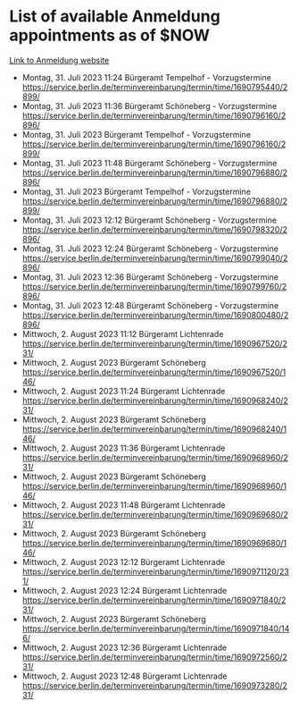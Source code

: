 # List of available Anmeldung appointments as of $NOW
[Link to Anmeldung website](https://service.berlin.de/terminvereinbarung/termin/tag.php?termin=1&anliegen[]=120686&dienstleisterlist=122210,122217,327316,122219,327312,122227,327314,122231,327346,122243,327348,122254,122252,329742,122260,329745,122262,329748,122271,327278,122273,327274,122277,327276,330436,122280,327294,122282,327290,122284,327292,122291,327270,122285,327266,122286,327264,122296,327268,150230,329760,122297,327286,122294,327284,122312,329763,122314,329775,122304,327330,122311,327334,122309,327332,317869,122281,327352,122279,329772,122283,122276,327324,122274,327326,122267,329766,122246,327318,122251,327320,122257,327322,122208,327298,122226,327300&herkunft=http%3A%2F%2Fservice.berlin.de%2Fdienstleistung%2F120686%2F)
- Montag, 31. Juli 2023 11:24 Bürgeramt Tempelhof - Vorzugstermine https://service.berlin.de/terminvereinbarung/termin/time/1690795440/2899/
- Montag, 31. Juli 2023 11:36 Bürgeramt Schöneberg - Vorzugstermine https://service.berlin.de/terminvereinbarung/termin/time/1690796160/2896/
- Montag, 31. Juli 2023  Bürgeramt Tempelhof - Vorzugstermine https://service.berlin.de/terminvereinbarung/termin/time/1690796160/2899/
- Montag, 31. Juli 2023 11:48 Bürgeramt Schöneberg - Vorzugstermine https://service.berlin.de/terminvereinbarung/termin/time/1690796880/2896/
- Montag, 31. Juli 2023  Bürgeramt Tempelhof - Vorzugstermine https://service.berlin.de/terminvereinbarung/termin/time/1690796880/2899/
- Montag, 31. Juli 2023 12:12 Bürgeramt Schöneberg - Vorzugstermine https://service.berlin.de/terminvereinbarung/termin/time/1690798320/2896/
- Montag, 31. Juli 2023 12:24 Bürgeramt Schöneberg - Vorzugstermine https://service.berlin.de/terminvereinbarung/termin/time/1690799040/2896/
- Montag, 31. Juli 2023 12:36 Bürgeramt Schöneberg - Vorzugstermine https://service.berlin.de/terminvereinbarung/termin/time/1690799760/2896/
- Montag, 31. Juli 2023 12:48 Bürgeramt Schöneberg - Vorzugstermine https://service.berlin.de/terminvereinbarung/termin/time/1690800480/2896/
- Mittwoch, 2. August 2023 11:12 Bürgeramt Lichtenrade https://service.berlin.de/terminvereinbarung/termin/time/1690967520/231/
- Mittwoch, 2. August 2023  Bürgeramt Schöneberg https://service.berlin.de/terminvereinbarung/termin/time/1690967520/146/
- Mittwoch, 2. August 2023 11:24 Bürgeramt Lichtenrade https://service.berlin.de/terminvereinbarung/termin/time/1690968240/231/
- Mittwoch, 2. August 2023  Bürgeramt Schöneberg https://service.berlin.de/terminvereinbarung/termin/time/1690968240/146/
- Mittwoch, 2. August 2023 11:36 Bürgeramt Lichtenrade https://service.berlin.de/terminvereinbarung/termin/time/1690968960/231/
- Mittwoch, 2. August 2023  Bürgeramt Schöneberg https://service.berlin.de/terminvereinbarung/termin/time/1690968960/146/
- Mittwoch, 2. August 2023 11:48 Bürgeramt Lichtenrade https://service.berlin.de/terminvereinbarung/termin/time/1690969680/231/
- Mittwoch, 2. August 2023  Bürgeramt Schöneberg https://service.berlin.de/terminvereinbarung/termin/time/1690969680/146/
- Mittwoch, 2. August 2023 12:12 Bürgeramt Lichtenrade https://service.berlin.de/terminvereinbarung/termin/time/1690971120/231/
- Mittwoch, 2. August 2023 12:24 Bürgeramt Lichtenrade https://service.berlin.de/terminvereinbarung/termin/time/1690971840/231/
- Mittwoch, 2. August 2023  Bürgeramt Schöneberg https://service.berlin.de/terminvereinbarung/termin/time/1690971840/146/
- Mittwoch, 2. August 2023 12:36 Bürgeramt Lichtenrade https://service.berlin.de/terminvereinbarung/termin/time/1690972560/231/
- Mittwoch, 2. August 2023 12:48 Bürgeramt Lichtenrade https://service.berlin.de/terminvereinbarung/termin/time/1690973280/231/
